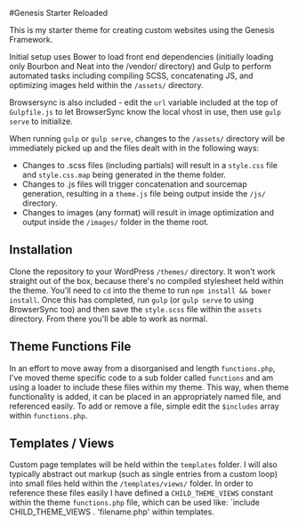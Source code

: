 #Genesis Starter Reloaded

This is my starter theme for creating custom websites using the Genesis Framework.

Initial setup uses Bower to load front end dependencies (initially loading only Bourbon and Neat into the /vendor/ directory) and Gulp to perform automated tasks including compiling SCSS, concatenating JS, and optimizing images held within the `/assets/` directory.

Browsersync is also included - edit the `url` variable included at the top of `Gulpfile.js` to let BrowserSync know the local vhost in use, then use `gulp serve` to initialize.

When running `gulp` or `gulp serve`, changes to the `/assets/` directory will be immediately picked up and the files dealt with in the following ways:

* Changes to .scss files (including partials) will result in a `style.css` file and `style.css.map` being generated in the theme folder.
* Changes to .js files will trigger concatenation and sourcemap generation, resulting in a `theme.js` file being output inside the `/js/` directory.
* Changes to images (any format) will result in image optimization and output inside the `/images/` folder in the theme root.

## Installation

Clone the repository to your WordPress `/themes/` directory. It won't work straight out of the box, because there's no compiled  stylesheet held within the theme. You'll need to `cd` into the theme to run `npm install && bower install`. Once this has completed, run `gulp` (or `gulp serve` to using BrowserSync too) and then save the `style.scss` file within the `assets` directory. From there you'll be able to work as normal.

## Theme Functions File

In an effort to move away from a disorganised and length `functions.php`, I've moved theme specific code to a sub folder called `functions` and am using a loader to include these files within my theme. This way, when theme functionality is added, it can be placed in an appropriately named file, and referenced easily. To add or remove a file, simple edit the `$includes` array within `functions.php`.

## Templates / Views

Custom page templates will be held within the `templates` folder. I will also typically abstract out markup (such as single entries from a custom loop) into small files held within the `/templates/views/` folder. In order to reference these files easily I have defined a `CHILD_THEME_VIEWS` constant within the theme `functions.php` file, which can be used like: `include CHILD_THEME_VIEWS . 'filename.php' within templates.